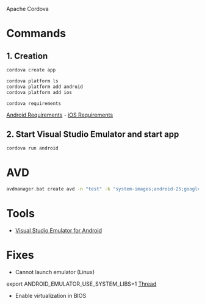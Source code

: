 Apache Cordova

# Commands
## 1. Creation
```sh
cordova create app

cordova platform ls
cordova platform add android
cordova platform add ios

cordova requirements
```
<a href="https://cordova.apache.org/docs/en/latest/guide/platforms/android/index.html#requirements-and-support">Android Requirements</a> - <a href="https://cordova.apache.org/docs/en/latest/guide/platforms/ios/index.html#requirements-and-support">iOS Requirements</a>


## 2. Start Visual Studio Emulator and start app
```sh
cordova run android
```

# AVD
```sh
avdmanager.bat create avd -n "test" -k "system-images;android-25;google_apis;x86"
```

# Tools
- <a href="https://www.visualstudio.com/vs/msft-android-emulator/" target="_blank">Visual Studio Emulator for Android</a> 


# Fixes
- Cannot launch emulator (Linux)

export ANDROID_EMULATOR_USE_SYSTEM_LIBS=1
<a href="https://stackoverflow.com/questions/35911302/cannot-launch-emulator-on-linux-ubuntu-15-10" target="_blank">Thread</a> 

- Enable virtualization in BIOS

